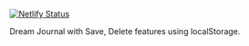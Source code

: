 [![Netlify Status](https://api.netlify.com/api/v1/badges/ede514a5-415f-46ac-8ac2-06cb503a5003/deploy-status)](https://app.netlify.com/projects/nypldreamjournal/deploys)

Dream Journal with Save, Delete features using localStorage.
